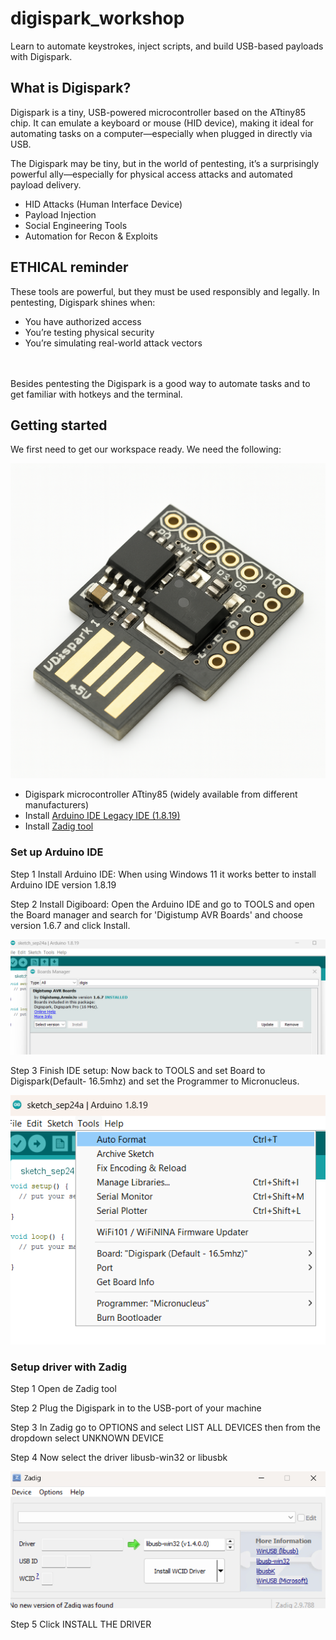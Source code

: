 # digispark_workshop
Learn to automate keystrokes, inject scripts, and build USB-based payloads with Digispark.

## What is Digispark?

Digispark is a tiny, USB-powered microcontroller based on the ATtiny85 chip. It can emulate a keyboard or mouse (HID device), making it ideal for automating tasks on a computer—especially when plugged in directly via USB.

The Digispark may be tiny, but in the world of pentesting, it’s a surprisingly powerful ally—especially for physical access attacks and automated payload delivery.

- HID Attacks (Human Interface Device)
- Payload Injection
- Social Engineering Tools
- Automation for Recon & Exploits

## ETHICAL reminder

These tools are powerful, but they must be used responsibly and legally. In pentesting, Digispark shines when:

- You have authorized access
- You’re testing physical security
- You’re simulating real-world attack vectors
<br>


<br>
Besides pentesting the Digispark is a good way to automate tasks and to get familiar with hotkeys and the terminal.

## Getting started

We first need to get our workspace ready. We need the following:


![Digispark Board](./digispark_impression.png)



- Digispark microcontroller ATtiny85 (widely available from different manufacturers)
- Install [Arduino IDE Legacy IDE (1.8.19)](https://www.arduino.cc/en/software/)
- Install [Zadig tool](https://zadig.akeo.ie/)

### Set up Arduino IDE

Step 1 Install Arduino IDE: When using Windows 11 it works better to install Arduino IDE version 1.8.19 

Step 2 Install Digiboard: Open the Arduino IDE and go to TOOLS and open the Board manager and search for 'Digistump AVR Boards' and choose version 1.6.7 and click Install.

![Setup_1](./setup_4.png)

Step 3 Finish IDE setup: Now back to TOOLS and set Board to Digispark(Default- 16.5mhz) and set the Programmer to Micronucleus.

![Setup_1](./setup_1.png)

### Setup driver with Zadig

Step 1 Open de Zadig tool

Step 2 Plug the Digispark in to the USB-port of your machine

Step 3 In Zadig go to OPTIONS and select LIST ALL DEVICES then from the dropdown select UNKNOWN DEVICE

Step 4 Now select the driver libusb-win32 or libusbk

![Setup_1](./setup_3.png)

Step 5 Click INSTALL THE DRIVER






